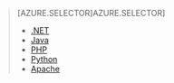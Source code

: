 > [AZURE.SELECTOR]AZURE.SELECTOR]
> 
> * [.NET](../articles/service-bus/service-bus-amqp-dotnet.md)
> * [Java](../articles/service-bus/service-bus-amqp-java.md)
> * [PHP](../articles/service-bus/service-bus-amqp-php.md)
> * [Python](../articles/service-bus/service-bus-amqp-python.md)
> * [Apache](../articles/service-bus/service-bus-amqp-apache.md)
> 
> 
